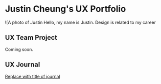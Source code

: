 # Justin Cheung's UX Portfolio

![A photo of Justin
Hello, my name is Justin. 
Design is related to my career

## UX Team Project

Coming soon.

## UX Journal

[Replace with title of journal](journal/)
